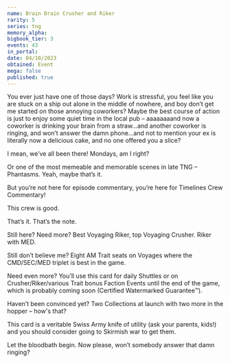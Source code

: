 ```yaml
---
name: Brain Drain Crusher and Riker
rarity: 5
series: tng
memory_alpha:
bigbook_tier: 3
events: 43
in_portal:
date: 04/10/2023
obtained: Event
mega: false
published: true
---
```


You ever just have one of those days? Work is stressful, you feel like you are stuck on a ship out alone in the middle of nowhere, and boy don’t get me started on those annoying coworkers? Maybe the best course of action is just to enjoy some quiet time in the local pub – aaaaaaaand now a coworker is drinking your brain from a straw...and another coworker is ringing, and won’t answer the damn phone...and not to mention your ex is literally now a delicious cake, and no one offered you a slice?

I mean, we’ve all been there! Mondays, am I right? 

Or one of the most memeable and memorable scenes in late TNG – Phantasms. Yeah, maybe that’s it.

But you’re not here for episode commentary, you’re here for Timelines Crew Commentary!

This crew is good.

That’s it. That’s the note.

 

 

 

 

 

 

Still here? Need more? Best Voyaging Riker, top Voyaging Crusher. Riker with MED. 

Still don’t believe me? Eight AM Trait seats on Voyages where the CMD/SEC/MED triplet is best in the game.

Need even more? You’ll use this card for daily Shuttles or on Crusher/Riker/various Trait bonus Faction Events until the end of the game, which is probably coming soon (Certified Watermarked Guarantee™).

Haven’t been convinced yet? Two Collections at launch with two more in the hopper – how's that?

This card is a veritable Swiss Army knife of utility (ask your parents, kids!) and you should consider going to Skirmish war to get them.

Let the bloodbath begin. Now please, won’t somebody answer that damn ringing?
